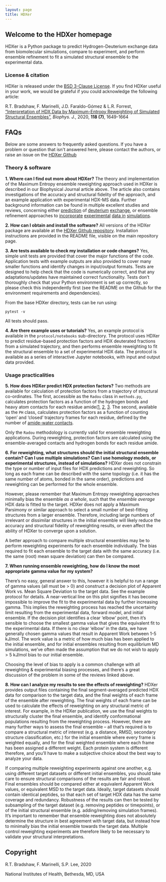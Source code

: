 ```yaml
---
layout: page
title: HDXer
---
```


## Welcome to the HDXer homepage

HDXer is a Python package to predict Hydrogen-Deuterium exchange data from biomolecular simulations, compare to experiment, and perform ensemble refinement to fit a simulated structural ensemble to the experimental data.

### License & citation

HDXer is released under the [BSD 3-Clause License](https://choosealicense.com/licenses/bsd-3-clause/). If you find HDXer useful in your work, we would be grateful if you could acknowledge the following article:

R.T. Bradshaw, F. Marinelli, J.D. Faraldo-Gómez & L.R. Forrest, [“Interpretation of HDX Data by Maximum-Entropy Reweighting of Simulated Structural Ensembles”](http://dx.doi.org/10.1016/j.bpj.2020.02.005), _Biophys. J._, 2020, **118 (7)**, 1649-1664

## FAQs

Below are some answers to frequently asked questions. If you have a problem or question that isn't answered here, please contact the authors, or raise an issue on the [HDXer Github](https://github.com/TMB-CSB/HDXer)

### Theory & software

**1. Where can I find out more about HDXer?**
  The theory and implementation of the Maximum Entropy ensemble reweighting approach used in HDXer is described in our Biophysical Journal article above. The article also contains investigations of the accuracy and structural fidelity of the approach, and an example application with experimental HDX-MS data. Further background information can be found in multiple excellent studies and reviews, concerning either [prediction](http://dx.doi.org/10.1042/BST20190880) of [deuterium](http://dx.doi.org/10.1021/acs.jpcb.8b07494) [exchange](http://dx.doi.org/10.1021/acs.biochem.5b00215), or ensemble refinement approaches to [incorporate](http://dx.doi.org/10.1063/1.4937786) [experimental](http://dx.doi.org/10.1016/j.sbi.2016.12.004) [data in](http://dx.doi.org/10.3390/computation6010015) [simulations](http://dx.doi.org/10.1016/bs.pmbts.2019.12.006).

**2. How can I obtain and install the software?**
  All versions of the HDXer package are available at the [HDXer Github repository](https://github.com/TMB-CSB/HDXer). Installation instructions are provided in the README file, visible on the main repository page.

**3. Are tests available to check my installation or code changes?**
  Yes, simple unit tests are provided that cover the major functions of the code. Application tests with example outputs are also provided to cover many smaller functions and identify changes in input/output formats. Tests are designed to help check that the code is numerically correct, and that any adaptations/updates have maintained correct functionality. Tests don’t thoroughly check that your Python environment is set up correctly, so please check this independently first (see the README on the Github for the environment requirements and dependencies).

  From the base HDXer directory, tests can be run using:
  ```
  pytest -v
  ```
  All tests should pass.

**4. Are there example uses or tutorials?**
  Yes, an example protocol is available in the `protocol/notebooks` sub-directory. The protocol uses HDXer to predict residue-based protection factors and HDX deuterated fractions from a simulated trajectory, and then performs ensemble reweighting to fit the structural ensemble to a set of experimental HDX data. The protocol is available as a series of interactive Jupyter notebooks, with input and output data provided.

### Usage practicalities

**5. How does HDXer predict HDX protection factors?**
  Two methods are available for calculation of protection factors from a trajectory of structural co-ordinates. The first, accessible as the `Radou` class in `methods.py`, calculates protection factors as a function of the hydrogen bonds and heavy atom contacts for each residue amide([1](http://dx.doi.org/10.1016/j.bpj.2014.06.039), [2](http://dx.doi.org/10.1016/j.str.2005.09.012), [3](http://dx.doi.org/10.1021/ja036523z). The second, available as the `PH` class, calculates protection factors as a function of counting ‘open’ and ‘closed’ trajectory frames for each residue, defined by the number of [amide-water contacts](http://dx.doi.org/10.1073/pnas.1506079112).

  Only the `Radou` methodology is currently valid for ensemble reweighting applications. During reweighting, protection factors are calculated using the ensemble-averaged contacts and hydrogen bonds for each residue amide.

**6. For reweighting, what structures should the initial structural ensemble contain? Can I use multiple simulations? Can I use homology models, or experimental structures, instead of simulations?**
  HDXer does not constrain the type or number of input files for HDX predictions and reweighting. So long as each frame can be described with the same topology (i.e. it has the same number of atoms, bonded in the same order), predictions and reweighting can be performed for the whole ensemble.

  However, please remember that Maximum Entropy reweighting approaches minimally bias the ensemble _as a whole_, such that the _ensemble average_ HDX data is fitted to the target. HDXer does not apply a Maximum Parsimony or similar approach to select a small number of best-fitting structures from a larger ensemble. Therefore, including large numbers of irrelevant or dissimilar structures in the initial ensemble will likely reduce the accuracy and structural fidelity of reweighting results, or even affect the ability of HDXer to converge upon a solution.

  A better approach to compare multiple structural ensembles may be to perform reweighting experiments for each ensemble individually. The bias required to fit each ensemble to the target data with the same accuracy (i.e. the same (root) mean square deviation) can then be compared.

**7. When running ensemble reweighting, how do I know the most appropriate gamma value for my system?**

  There’s no easy, general answer to this, however it is helpful to run a range of gamma values (all must be > 0) and construct a decision plot of Apparent Work vs. Mean Square Deviation to the target data. See the example protocol for details. A near-vertical line on this plot signifies it has become impossible to improve the fit to the experimental data by further increasing gamma. This implies the reweighting process has reached the uncertainty limit resulting from the experimental data, forward model, and initial ensemble. If the decision plot identifies a clear ‘elbow’ point, then it’s sensible to choose the smallest gamma value that gives the equivalent fit to the experimental data. If there is no clear ‘elbow’ in the data, we have generally chosen gamma values that result in Apparent Work between 1-5 kJ/mol.  The work value is a metric of how much bias has been applied to the initial ensemble, and for initial ensembles resulting from equilibrium MD simulations, we’ve often made the assumption that we do not wish to apply > 5 kJ/mol bias to our initial ensemble.

  Choosing the level of bias to apply is a common challenge with all reweighting & experimental biasing processes, and there’s a great discussion of the problem in some of the reviews linked above.

**8. How can I analyze my results to see the effects of reweighting?**
  HDXer provides output files containing the final segment-averaged predicted HDX data for comparison to the target data, and the final weights of each frame of the ensemble after reweighting. The final weights of each frame can be used to calculate the effects of reweighting on any structural metric of interest. For example, in the HDXer publication, we use the final weights to structurally cluster the final ensemble, and identify conformational populations resulting from the reweighting process. However, there are many further ways to assess the final ensemble – all that’s required is to compare a structural metric of interest (e.g. a distance, RMSD, secondary structure classification, etc.) for the initial ensemble where every frame is weighted equally, and for the final weighted ensemble where each frame has been assigned a different weight. Each protein system is different therefore, and you’ll have to make a subjective choice about the best way to analyze your data.

  If comparing multiple reweighting experiments against one another, e.g. using different target datasets or different initial ensembles, you should take care to ensure structural comparisons of the results are fair and robust. Final ensembles should be compared either at equivalent Apparent Work values, or equivalent MSD to the target data. Ideally, target datasets should contain identical peptides, so that each set of target HDX data has the same coverage and redundancy. Robustness of the results can then be tested by subsampling of the target dataset (e.g. removing peptides or timepoints), or of the initial structural ensemble (e.g. adding/removing simulation frames). It’s important to remember that ensemble reweighting does not absolutely determine the structure in best agreement with target data, but instead how to minimally bias the initial ensemble towards the target data. Multiple control reweighting experiments are therefore likely to be necessary to validate your structural interpretations. 

## Copyright

R.T. Bradshaw, F. Marinelli, S.P. Lee, 2020

National Institutes of Health, Bethesda, MD, USA


